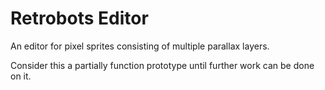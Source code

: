 # Retrobots Editor

An editor for pixel sprites consisting of multiple parallax layers.

Consider this a partially function prototype until further work can be done on it.
